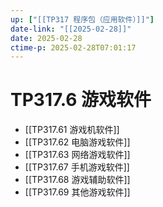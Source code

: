 ```yaml
---
up: ["[[TP317 程序包（应用软件）]]"]
date-link: "[[2025-02-28]]"
date: 2025-02-28
ctime-p: 2025-02-28T07:01:17
---
```


# TP317.6 游戏软件

- [[TP317.61 游戏机软件]]
- [[TP317.62 电脑游戏软件]]
- [[TP317.63 网络游戏软件]]
- [[TP317.67 手机游戏软件]]
- [[TP317.68 游戏辅助软件]]
- [[TP317.69 其他游戏软件]]
